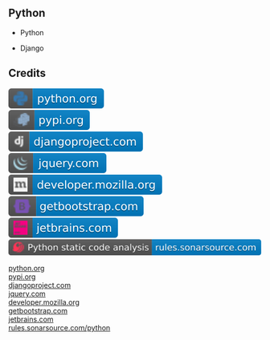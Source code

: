 Python
------

- Python

- Django

Credits
-------
[![image](
Credits/python.org.svg?raw=true)](https://python.org)  
[![image](
Credits/pypi.org.svg?raw=true)](https://pypi.org)  
[![image](
Credits/djangoproject.com.svg?raw=true)](https://djangoproject.com)  
[![image](
Credits/jquery.com.svg?raw=true)](https://jquery.com)  
[![image](
Credits/developer.mozilla.org.svg?raw=true)](https://developer.mozilla.org)    
[![image](
Credits/getbootstrap.com.svg?raw=true)](https://getbootstrap.com)  
[![image](
Credits/jetbrains.com.svg?raw=true)](https://jetbrains.com)  
[![image](
Credits/Python-static-code-analysis-rules.sonarsource.com.svg?raw=true)](https://rules.sonarsource.com/python)  


[python.org](https://python.org/)  
[pypi.org](https://pypi.org/)  
[djangoproject.com](https://djangoproject.com/)  
[jquery.com](https://jquery.com/)  
[developer.mozilla.org](https://developer.mozilla.org/)  
[getbootstrap.com](https://getbootstrap.com/)  
[jetbrains.com](https://jetbrains.com/)  
[rules.sonarsource.com/python](https://rules.sonarsource.com/python/)
